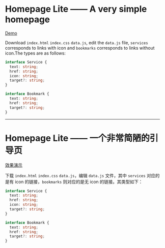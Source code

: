 # Homepage Lite —— A very simple homepage

[Demo](https://izhichao.github.io/homepage-lite/)

Download `index.html` `index.css` `data.js`, edit the `data.js` file, `services` corresponds to links with icon and `bookmarks` corresponds to links without icon.The types are as follows:

```ts
interface Service {
  text: string;
  href: string;
  icon: string;
  target?: string;
}

interface Bookmark {
  text: string;
  href: string;
  target?: string;
}
```

---

# Homepage Lite —— 一个非常简陋的引导页

[效果演示](https://izhichao.github.io/homepage-lite/)

下载 `index.html` `index.css` `data.js`，编辑 `data.js` 文件，其中 `services` 对应的是有 icon 的链接，`bookmarks` 则对应的是无 icon 的链接。其类型如下：

```ts
interface Service {
  text: string;
  href: string;
  icon: string;
  target?: string;
}

interface Bookmark {
  text: string;
  href: string;
  target?: string;
}
```
